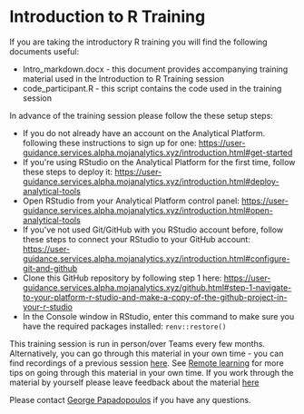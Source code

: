 # Introduction to R Training

If you are taking the introductory R training you will find the following documents useful:

* Intro_markdown.docx - this document provides accompanying training material used in the Introduction to R Training session
* code_participant.R - this script contains the code used in the training session

In advance of the training session please follow the these setup steps:

 - If you do not already have an account on the Analytical Platform. following these instructions to sign up for one: https://user-guidance.services.alpha.mojanalytics.xyz/introduction.html#get-started
 - If you're using RStudio on the Analytical Platform for the first time, follow these steps to deploy it: https://user-guidance.services.alpha.mojanalytics.xyz/introduction.html#deploy-analytical-tools
 - Open RStudio from your Analytical Platform control panel: https://user-guidance.services.alpha.mojanalytics.xyz/introduction.html#open-analytical-tools
 - If you've not used Git/GitHub with you RStudio account before, follow these steps to connect your RStudio to your GitHub account: https://user-guidance.services.alpha.mojanalytics.xyz/introduction.html#configure-git-and-github
 - Clone this GitHub repository by following step 1 here: https://user-guidance.services.alpha.mojanalytics.xyz/github.html#step-1-navigate-to-your-platform-r-studio-and-make-a-copy-of-the-github-project-in-your-r-studio
 - In the Console window in RStudio, enter this command to make sure you have the required packages installed: `renv::restore()`

This training session is run in person/over Teams every few months. Alternatively, you can go through this material in your own time - you can find recordings of a previous session [here](https://web.microsoftstream.com/channel/aa3cda5d-99d6-4e9d-ac5e-6548dd55f52a). See [Remote learning](#remote-learning) for more tips on going through this material in your own time. If you work through the material by yourself please leave feedback about the material [here](https://airtable.com/shr9u2OJB2pW8Y0Af)  

Please contact [George Papadopoulos](George.papadopoulos@Justice.gov.uk) if you have any questions.

